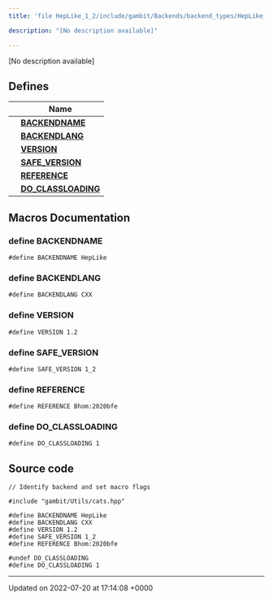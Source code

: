 ```yaml
---
title: 'file HepLike_1_2/include/gambit/Backends/backend_types/HepLike_1_2/identification.hpp'

description: "[No description available]"

---
```







[No description available]

## Defines

|                | Name           |
| -------------- | -------------- |
|  | **[BACKENDNAME](/documentation/code/files/include_2gambit_2backends_2backend__types_2heplike__1__2_2identification_8hpp/#define-backendname)**  |
|  | **[BACKENDLANG](/documentation/code/files/include_2gambit_2backends_2backend__types_2heplike__1__2_2identification_8hpp/#define-backendlang)**  |
|  | **[VERSION](/documentation/code/files/include_2gambit_2backends_2backend__types_2heplike__1__2_2identification_8hpp/#define-version)**  |
|  | **[SAFE_VERSION](/documentation/code/files/include_2gambit_2backends_2backend__types_2heplike__1__2_2identification_8hpp/#define-safe-version)**  |
|  | **[REFERENCE](/documentation/code/files/include_2gambit_2backends_2backend__types_2heplike__1__2_2identification_8hpp/#define-reference)**  |
|  | **[DO_CLASSLOADING](/documentation/code/files/include_2gambit_2backends_2backend__types_2heplike__1__2_2identification_8hpp/#define-do-classloading)**  |




## Macros Documentation

### define BACKENDNAME

```
#define BACKENDNAME HepLike
```


### define BACKENDLANG

```
#define BACKENDLANG CXX
```


### define VERSION

```
#define VERSION 1.2
```


### define SAFE_VERSION

```
#define SAFE_VERSION 1_2
```


### define REFERENCE

```
#define REFERENCE Bhom:2020bfe
```


### define DO_CLASSLOADING

```
#define DO_CLASSLOADING 1
```


## Source code

```
// Identify backend and set macro flags

#include "gambit/Utils/cats.hpp"

#define BACKENDNAME HepLike
#define BACKENDLANG CXX
#define VERSION 1.2
#define SAFE_VERSION 1_2
#define REFERENCE Bhom:2020bfe

#undef DO_CLASSLOADING
#define DO_CLASSLOADING 1
```


-------------------------------

Updated on 2022-07-20 at 17:14:08 +0000
